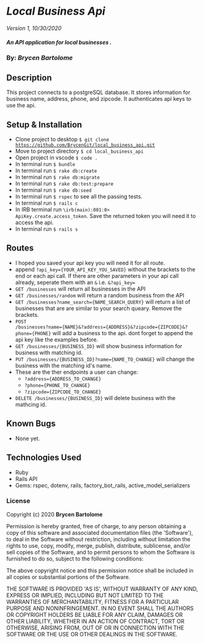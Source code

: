 # _Local Business Api_

_Version 1, 10/30/2020_

#### _An API application for local businesses ._

### By: _**Brycen Bartolome**_

## Description

This project connects to a postgreSQL database. It stores information for business name, address, phone, and zipcode. It authenticates api keys to use the api.


## Setup & Installation

- Clone project to desktop <code>\$ git clone https://github.com/BrycenGit/local_business_api.git</code>
- Move to project directory <code>\$ cd local_business_api</code>
- Open project in vscode <code>\$ code .</code>
- In terminal run <code>\$ bundle</code>
- In terminal run <code>\$ rake db:create</code>
- In terminal run <code>\$ rake db:migrate</code>
- In terminal run <code>\$ rake db:test:prepare</code>
- In terminal run <code>\$ rake db:seed</code>
- In terminal run <code>\$ rspec</code> to see all the passing tests.
- In terminal run <code>\$ rails c</code>
- In IRB terminal run <code>\irb(main):001:0> ApiKey.create.access_token</code>. Save the returned token you will need it to access the api.
- In terminal run <code>\$ rails s</code>

## Routes

- I hoped you saved your api key you will need it for all route.
- append <code>?api_key={YOUR_API_KEY_YOU_SAVED}</code> without the brackets to the end or each api call. If there are other parameters in your api call already, seperate them with an <code>&</code> i.e. <code>&?api_key=</code>
- <code>GET /businesses</code> will return all businesses in the API 
- <code>GET /businesses/random</code> will return a random business from the API 
- <code>GET /businesses?name_search={NAME_SEARCH_QUERY}</code> will return a list of businesses that are are similar to your search queary. Remove the brackets.
- <code>POST /businesses?name={NAME}&?address={ADDRESS}&?zipcode={ZIPCODE}&?phone={PHONE}</code> will add a business to the api. dont forget to append the api key like the examples before.
- <code>GET /businesses/{BUSINESS_ID}</code> will show business information for business with matching id.
- <code>PUT /businesses/{BUSINESS_ID}?name={NAME_TO_CHANGE}</code> will change the business with the matching id's name.
- These are the ther endpoints a user can change:
    - <code>?address={ADDRESS_TO_CHANGE}</code>
    - <code>?phone={PHONE_TO_CHANGE}</code>
    - <code>?zipcode={ZIPCODE_TO_CHANGE}</code>
- <code>DELETE /businesses/{BUSINESS_ID}</code> will delete business with the mathcing id.

## Known Bugs

- None yet.

## Technologies Used

- Ruby
- Rails API
- Gems: rspec, dotenv, rails, factory_bot_rails, active_model_serializers


### License

Copyright (c) 2020 **Brycen Bartolome**

Permission is hereby granted, free of charge, to any person obtaining a copy of this software and associated documentation files (the 'Software'), to deal in the Software without restriction, including without limitation the rights to use, copy, modify, merge, publish, distribute, sublicense, and/or sell copies of the Software, and to permit persons to whom the Software is furnished to do so, subject to the following conditions:

The above copyright notice and this permission notice shall be included in all copies or substantial portions of the Software.

THE SOFTWARE IS PROVIDED 'AS IS', WITHOUT WARRANTY OF ANY KIND, EXPRESS OR IMPLIED, INCLUDING BUT NOT LIMITED TO THE WARRANTIES OF MERCHANTABILITY, FITNESS FOR A PARTICULAR PURPOSE AND NONINFRINGEMENT. IN NO EVENT SHALL THE AUTHORS OR COPYRIGHT HOLDERS BE LIABLE FOR ANY CLAIM, DAMAGES OR OTHER LIABILITY, WHETHER IN AN ACTION OF CONTRACT, TORT OR OTHERWISE, ARISING FROM, OUT OF OR IN CONNECTION WITH THE SOFTWARE OR THE USE OR OTHER DEALINGS IN THE SOFTWARE.